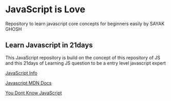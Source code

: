 # JavaScript is Love 

Repository to learn javascript core concepts for beginners easily by SAYAK GHOSH 

## Learn Javascript in 21days

This JavaScript repository is build on the concept of this repository of JS and this 21days of Learning    JS question to be a entry level javascript expert 

[JavaScript Info](https://javascript.info/)

[Javascript MDN Docs](https://developer.mozilla.org/en-US/docs/Web/JavaScript)

[You Dont Know JavaScript](https://ydkjs-exercises.com/)  